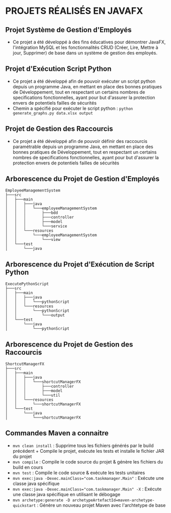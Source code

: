 # PROJETS RÉALISÉS EN JAVAFX

## Projet Système de Gestion d'Employés

- Ce projet a été développé à des fins éducatives pour démontrer JavaFX, l'intégration MySQL et les fonctionnalités CRUD (Créer, Lire, Mettre à jour, Supprimer) de base dans un système de gestion des employés.

## Projet d'Exécution Script Python

- Ce projet a été développé afin de pouvoir exécuter un script python depuis un programme Java, en mettant en place des
bonnes pratiques de Développement, tout en respectant un certains nombres de specifications fonctionnelles, ayant pour but
d'assurer la protection envers de potentiels failles de sécurités
- Chemin a spécifié pour exécuter le script python : ```python generate_graphs.py data.xlsx output```

## Projet de Gestion des Raccourcis

- Ce projet a été développé afin de pouvoir définir des raccourcis paramétrable depuis un programme Java, en mettant en place des bonnes pratiques de Développement, tout en respectant un certains nombres de specifications fonctionnelles, ayant pour but d'assurer la protection envers de potentiels failles de sécurités

## Arborescence du Projet de Gestion d'Employés

```
EmployeeManagementSystem
├───src
│   ├───main
│   │   ├───java
│   │   │   └───employeeManagementSystem
│   │   │       ├───bdd
│   │   │       ├───controller
│   │   │       ├───model
│   │   │       └───service
│   │   └───resources
│   │       └───employeeManagementSystem
│   │           └───view
│   └───test
│       └───java
```

## Arborescence du Projet d'Exécution de Script Python

```
ExecutePythonScript
├───src
│   ├───main
│   │   ├───java
│   │   │   └───pythonScript
│   │   └───resources
│   │       └───pythonScript
│   │           └───output
│   └───test
│       └───java
│           └───pythonScript
```

## Arborescence du Projet de Gestion des Raccourcis

```
ShortcutManagerFX
├───src
│   ├───main
│   │   ├───java
│   │   │   └───shortcutManagerFX
│   │   │       ├───controller
│   │   │       ├───model
│   │   │       └───util
│   │   └───resources
│   │       └───shortcutManagerFX
│   └───test
│       └───java
│           └───shortcutManagerFX
```

## Commandes Maven a connaitre

- `mvn clean install` : Supprime tous les fichiers générés par le build précédent + Compile le projet, exécute les tests et installe le fichier JAR du projet
- `mvn compile` : Compile le code source du projet & génère les fichiers du build en cours
- `mvn test` : Compile le code source & exécute les tests unitaires
- `mvn exec:java -Dexec.mainClass="com.taskmanager.Main"` : Exécute une classe java spécifique
- `mvn exec:java -Dexec.mainClass="com.taskmanager.Main" -X` : Exécute une classe java spécifique en utilisant le débogage
- `mvn archetype:generate -D archetypeArtefactId=maven-archetype-quickstart` : Génère un nouveau projet Maven avec l'archtetype de base
